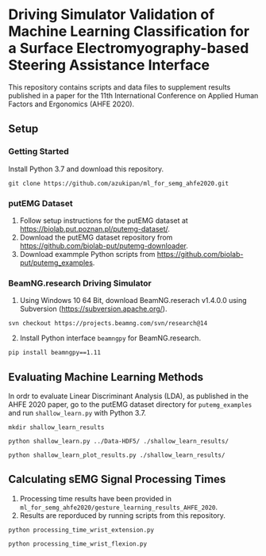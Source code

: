 # Driving Simulator Validation of Machine Learning Classification for a Surface Electromyography-based Steering Assistance Interface
This repository contains scripts and data files to supplement results published in a paper for the 11th International Conference on Applied Human Factors and Ergonomics (AHFE 2020).

## Setup
### Getting Started
Install Python 3.7 and download this repository.
```
git clone https://github.com/azukipan/ml_for_semg_ahfe2020.git
```
### putEMG Dataset
1. Follow setup instructions for the putEMG dataset at https://biolab.put.poznan.pl/putemg-dataset/. 
2. Download the putEMG dataset repository from https://github.com/biolab-put/putemg-downloader.
3. Download exammple Python scripts from https://github.com/biolab-put/putemg_examples.
### BeamNG.research Driving Simulator
1. Using Windows 10 64 Bit, download BeamNG.reserach v1.4.0.0 using Subversion (https://subversion.apache.org/).
```
svn checkout https://projects.beamng.com/svn/research@14
```
2. Install Python interface `beamngpy` for BeamNG.research.
```
pip install beamngpy==1.11
```

## Evaluating Machine Learning Methods
In ordr to evaluate Linear Discriminant Analysis (LDA), as published in the AHFE 2020 paper, go to the putEMG dataset directory for `putemg_examples` and run `shallow_learn.py` with Python 3.7.
```
mkdir shallow_learn_results

python shallow_learn.py ../Data-HDF5/ ./shallow_learn_results/

python shallow_learn_plot_results.py ./shallow_learn_results/
```

## Calculating sEMG Signal Processing Times
1. Processing time results have been provided in `ml_for_semg_ahfe2020/gesture_learning_results_AHFE_2020`.
2. Results are reporduced by running scripts from this repository.
```
python processing_time_wrist_extension.py 

python processing_time_wrist_flexion.py 
```
